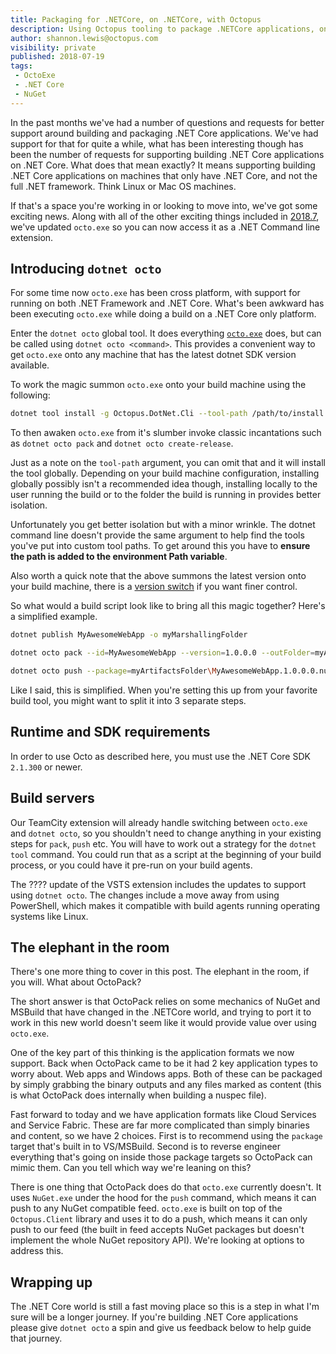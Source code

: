 ```yaml
---
title: Packaging for .NETCore, on .NETCore, with Octopus
description: Using Octopus tooling to package .NETCore applications, on .NETCore
author: shannon.lewis@octopus.com
visibility: private
published: 2018-07-19
tags:
 - OctoExe
 - .NET Core
 - NuGet
---
```



In the past months we've had a number of questions and requests for better support around building and packaging .NET Core applications. We've had support for that for quite a while, what has been interesting though  has been the number of requests for supporting building .NET Core applications on .NET Core. What does that mean exactly? It means supporting building .NET Core applications on machines that only have .NET Core, and not the full .NET framework. Think Linux or Mac OS machines.

If that's a space you're working in or looking to move into, we've got some exciting news. Along with all of the other exciting things included in [2018.7](https://octopus.com/blog/octopus-release-2018.7), we've updated `octo.exe` so you can now access it as a .NET Command line extension.

## Introducing `dotnet octo`

For some time now `octo.exe` has been cross platform, with support for running on both .NET Framework and .NET Core. What's been awkward has been executing `octo.exe` while doing a build on a .NET Core only platform.

Enter the `dotnet octo` global tool. It does everything [`octo.exe`](https://octopus.com/docs/api-and-integration/octo.exe-command-line) does, but can be called using `dotnet octo <command>`. This provides a convenient way to get `octo.exe` onto any machine that has the latest dotnet SDK version available. 

To work the magic summon `octo.exe` onto your build machine using the following:
```bash
dotnet tool install -g Octopus.DotNet.Cli --tool-path /path/to/install
```

To then awaken `octo.exe` from it's slumber invoke classic incantations such as `dotnet octo pack` and `dotnet octo create-release`. 

Just as a note on the `tool-path` argument, you can omit that and it will install the tool globally. Depending on your build machine configuration, installing globally possibly isn't a recommended idea though, installing locally to the user running the build or to the folder the build is running in provides better isolation.

Unfortunately you get better isolation but with a minor wrinkle. The dotnet command line doesn't provide the same argument to help find the tools you've put into custom tool paths. To get around this you have to **ensure the path is added to the environment Path variable**.

Also worth a quick note that the above summons the latest version onto your build machine, there is a [version switch](https://docs.microsoft.com/en-us/dotnet/core/tools/dotnet-tool-install) if you want finer control.

So what would a build script look like to bring all this magic together? Here's a simplified example.
```bash
dotnet publish MyAwesomeWebApp -o myMarshallingFolder

dotnet octo pack --id=MyAwesomeWebApp --version=1.0.0.0 --outFolder=myArtifactsFolder --basePath=myMarshallingFolder

dotnet octo push --package=myArtifactsFolder\MyAwesomeWebApp.1.0.0.0.nupkg --server=https://my.octopus.url --apiKey API-XXXXXXXXXXXXXXXX
```

Like I said, this is simplified. When you're setting this up from your favorite build tool, you might want to split it into 3 separate steps.

## Runtime and SDK requirements

In order to use Octo as described here, you must use the .NET Core SDK `2.1.300` or newer.

## Build servers

Our TeamCity extension will already handle switching between `octo.exe` and `dotnet octo`, so you shouldn't need to change anything in your existing steps for `pack`,  `push` etc. You will have to work out a strategy for the `dotnet tool` command. You could run that as a script at the beginning of your build process, or you could have it pre-run on your build agents.

The ???? update of the VSTS extension includes the updates to support using `dotnet octo`. The changes include a move away from using PowerShell, which makes it compatible with build agents running operating systems like Linux.

## The elephant in the room
There's one more thing to cover in this post. The elephant in the room, if you will. What about OctoPack?

The short answer is that OctoPack relies on some mechanics of NuGet and MSBuild that have changed in the .NETCore world, and trying to port it to work in this new world doesn't seem like it would provide value over using `octo.exe`.

One of the key part of this thinking is the application formats we now support. Back when OctoPack came to be it had 2 key application types to worry about. Web apps and Windows apps. Both of these can be packaged by simply grabbing the binary outputs and any files marked as content (this is what OctoPack does internally when building a nuspec file).

Fast forward to today and we have application formats like Cloud Services and Service Fabric. These are far more complicated than simply binaries and content, so we have 2 choices. First is to recommend using the `package` target that's built in to VS/MSBuild. Second is to reverse engineer everything that's going on inside those package targets so OctoPack can mimic them. Can you tell which way we're leaning on this?

There is one thing that OctoPack does do that `octo.exe` currently doesn't. It uses `NuGet.exe` under the hood for the `push` command, which means it can push to any NuGet compatible feed. `octo.exe` is built on top of the `Octopus.Client` library and uses it to do a push, which means it can only push to our feed (the built in feed accepts NuGet packages but doesn't implement the whole NuGet repository API). We're looking at options to address this.

## Wrapping up

The .NET Core world is still a fast moving place so this is a step in what I'm sure will be a longer journey. If you're building .NET Core applications please give `dotnet octo` a spin and give us feedback below to help guide that journey.